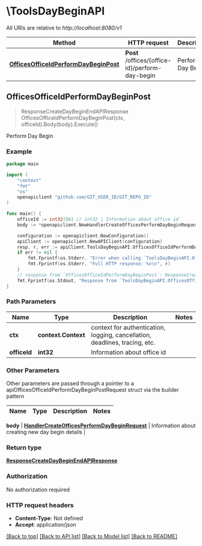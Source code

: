 # \ToolsDayBeginAPI

All URIs are relative to *http://localhost:8080/v1*

Method | HTTP request | Description
------------- | ------------- | -------------
[**OfficesOfficeIdPerformDayBeginPost**](ToolsDayBeginAPI.md#OfficesOfficeIdPerformDayBeginPost) | **Post** /offices/{office-id}/perform-day-begin | Perform Day Begin



## OfficesOfficeIdPerformDayBeginPost

> ResponseCreateDayBeginEndAPIResponse OfficesOfficeIdPerformDayBeginPost(ctx, officeId).Body(body).Execute()

Perform Day Begin



### Example

```go
package main

import (
	"context"
	"fmt"
	"os"
	openapiclient "github.com/GIT_USER_ID/GIT_REPO_ID"
)

func main() {
	officeId := int32(56) // int32 | Information about office id
	body := *openapiclient.NewHandlerCreateOfficesPerformDayBeginRequest(int32(10130000)) // HandlerCreateOfficesPerformDayBeginRequest | Information about creating new day begin details

	configuration := openapiclient.NewConfiguration()
	apiClient := openapiclient.NewAPIClient(configuration)
	resp, r, err := apiClient.ToolsDayBeginAPI.OfficesOfficeIdPerformDayBeginPost(context.Background(), officeId).Body(body).Execute()
	if err != nil {
		fmt.Fprintf(os.Stderr, "Error when calling `ToolsDayBeginAPI.OfficesOfficeIdPerformDayBeginPost``: %v\n", err)
		fmt.Fprintf(os.Stderr, "Full HTTP response: %v\n", r)
	}
	// response from `OfficesOfficeIdPerformDayBeginPost`: ResponseCreateDayBeginEndAPIResponse
	fmt.Fprintf(os.Stdout, "Response from `ToolsDayBeginAPI.OfficesOfficeIdPerformDayBeginPost`: %v\n", resp)
}
```

### Path Parameters


Name | Type | Description  | Notes
------------- | ------------- | ------------- | -------------
**ctx** | **context.Context** | context for authentication, logging, cancellation, deadlines, tracing, etc.
**officeId** | **int32** | Information about office id | 

### Other Parameters

Other parameters are passed through a pointer to a apiOfficesOfficeIdPerformDayBeginPostRequest struct via the builder pattern


Name | Type | Description  | Notes
------------- | ------------- | ------------- | -------------

 **body** | [**HandlerCreateOfficesPerformDayBeginRequest**](HandlerCreateOfficesPerformDayBeginRequest.md) | Information about creating new day begin details | 

### Return type

[**ResponseCreateDayBeginEndAPIResponse**](ResponseCreateDayBeginEndAPIResponse.md)

### Authorization

No authorization required

### HTTP request headers

- **Content-Type**: Not defined
- **Accept**: application/json

[[Back to top]](#) [[Back to API list]](../README.md#documentation-for-api-endpoints)
[[Back to Model list]](../README.md#documentation-for-models)
[[Back to README]](../README.md)

